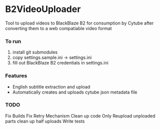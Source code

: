 # B2VideoUploader

Tool to upload videos to BlackBlaze B2 for consumption by Cytube after converting them to a web compatiable video format

### To run

1. install git submodules
2. copy settings.sample.ini -> settings.ini
3. fill out BlackBlaze B2 credentials in settings.ini

### Features

- English subtitle extraction and upload
- Automatically creates and uploads cytube json metadata file

### TODO

Fix Builds
Fix Retry Mechanism
Clean up code
Only Reupload unploaded parts
clean up half uploads
Write tests
